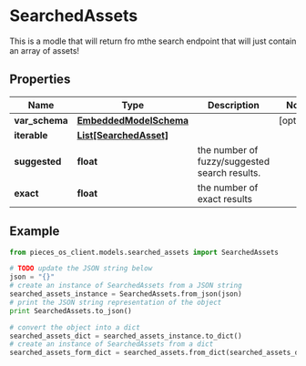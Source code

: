 # SearchedAssets

This is a modle that will return fro mthe search endpoint that will just contain an array of assets!

## Properties

Name | Type | Description | Notes
------------ | ------------- | ------------- | -------------
**var_schema** | [**EmbeddedModelSchema**](EmbeddedModelSchema) |  | [optional] 
**iterable** | [**List[SearchedAsset]**](SearchedAsset) |  | 
**suggested** | **float** | the number of fuzzy/suggested search results. | 
**exact** | **float** | the number of exact results | 

## Example

```python
from pieces_os_client.models.searched_assets import SearchedAssets

# TODO update the JSON string below
json = "{}"
# create an instance of SearchedAssets from a JSON string
searched_assets_instance = SearchedAssets.from_json(json)
# print the JSON string representation of the object
print SearchedAssets.to_json()

# convert the object into a dict
searched_assets_dict = searched_assets_instance.to_dict()
# create an instance of SearchedAssets from a dict
searched_assets_form_dict = searched_assets.from_dict(searched_assets_dict)
```



